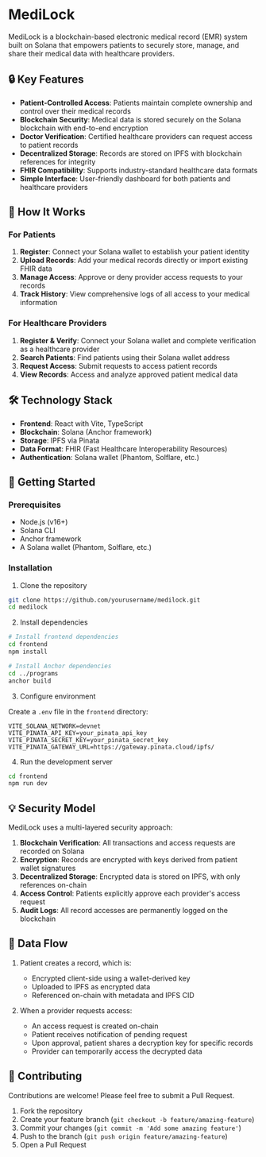 # MediLock

MediLock is a blockchain-based electronic medical record (EMR) system built on Solana that empowers patients to securely store, manage, and share their medical data with healthcare providers.

## 🔒 Key Features

- **Patient-Controlled Access**: Patients maintain complete ownership and control over their medical records
- **Blockchain Security**: Medical data is stored securely on the Solana blockchain with end-to-end encryption
- **Doctor Verification**: Certified healthcare providers can request access to patient records
- **Decentralized Storage**: Records are stored on IPFS with blockchain references for integrity
- **FHIR Compatibility**: Supports industry-standard healthcare data formats
- **Simple Interface**: User-friendly dashboard for both patients and healthcare providers

## 🏥 How It Works

### For Patients

1. **Register**: Connect your Solana wallet to establish your patient identity
2. **Upload Records**: Add your medical records directly or import existing FHIR data
3. **Manage Access**: Approve or deny provider access requests to your records
4. **Track History**: View comprehensive logs of all access to your medical information

### For Healthcare Providers

1. **Register & Verify**: Connect your Solana wallet and complete verification as a healthcare provider
2. **Search Patients**: Find patients using their Solana wallet address
3. **Request Access**: Submit requests to access patient records
4. **View Records**: Access and analyze approved patient medical data

## 🛠️ Technology Stack

- **Frontend**: React with Vite, TypeScript
- **Blockchain**: Solana (Anchor framework)
- **Storage**: IPFS via Pinata
- **Data Format**: FHIR (Fast Healthcare Interoperability Resources)
- **Authentication**: Solana wallet (Phantom, Solflare, etc.)

## 🚀 Getting Started

### Prerequisites

- Node.js (v16+)
- Solana CLI
- Anchor framework
- A Solana wallet (Phantom, Solflare, etc.)

### Installation

1. Clone the repository

```bash
git clone https://github.com/yourusername/medilock.git
cd medilock
```

2. Install dependencies

```bash
# Install frontend dependencies
cd frontend
npm install

# Install Anchor dependencies
cd ../programs
anchor build
```

3. Configure environment

Create a `.env` file in the `frontend` directory:

```
VITE_SOLANA_NETWORK=devnet
VITE_PINATA_API_KEY=your_pinata_api_key
VITE_PINATA_SECRET_KEY=your_pinata_secret_key
VITE_PINATA_GATEWAY_URL=https://gateway.pinata.cloud/ipfs/
```

4. Run the development server

```bash
cd frontend
npm run dev
```

## 💡 Security Model

MediLock uses a multi-layered security approach:

1. **Blockchain Verification**: All transactions and access requests are recorded on Solana
2. **Encryption**: Records are encrypted with keys derived from patient wallet signatures
3. **Decentralized Storage**: Encrypted data is stored on IPFS, with only references on-chain
4. **Access Control**: Patients explicitly approve each provider's access request
5. **Audit Logs**: All record accesses are permanently logged on the blockchain

## 🔄 Data Flow

1. Patient creates a record, which is:
   - Encrypted client-side using a wallet-derived key
   - Uploaded to IPFS as encrypted data
   - Referenced on-chain with metadata and IPFS CID

2. When a provider requests access:
   - An access request is created on-chain
   - Patient receives notification of pending request
   - Upon approval, patient shares a decryption key for specific records
   - Provider can temporarily access the decrypted data

## 🤝 Contributing

Contributions are welcome! Please feel free to submit a Pull Request.

1. Fork the repository
2. Create your feature branch (`git checkout -b feature/amazing-feature`)
3. Commit your changes (`git commit -m 'Add some amazing feature'`)
4. Push to the branch (`git push origin feature/amazing-feature`)
5. Open a Pull Request
